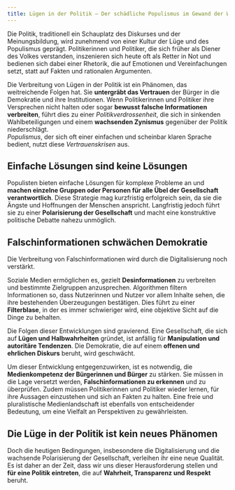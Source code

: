 ```yaml
---
title: Lügen in der Politik – Der schädliche Populismus im Gewand der Wahrheit
---
```

Die Politik, traditionell ein Schauplatz des Diskurses und der Meinungsbildung, wird zunehmend von einer Kultur der Lüge und des Populismus geprägt. Politikerinnen und Politiker, die sich früher als Diener des Volkes verstanden, inszenieren sich heute oft als Retter in Not und bedienen sich dabei einer Rhetorik, die auf Emotionen und Vereinfachungen setzt, statt auf Fakten und rationalen Argumenten.

Die Verbreitung von Lügen in der Politik ist ein Phänomen, das weitreichende Folgen hat. Sie **untergräbt das Vertrauen** der Bürger in die Demokratie und ihre Institutionen. Wenn Politikerinnen und Politiker ihre Versprechen nicht halten oder sogar **bewusst falsche Informationen verbreiten**, führt dies zu einer *Politikverdrossenheit*, die sich in sinkenden Wahlbeteiligungen und einem **wachsenden Zynismus** gegenüber der Politik niederschlägt.  
*Populismus*, der sich oft einer einfachen und scheinbar klaren Sprache bedient, nutzt diese *Vertrauenskrisen* aus. 

## Einfache Lösungen sind keine Lösungen

Populisten bieten einfache Lösungen für komplexe Probleme an und **machen einzelne Gruppen oder Personen für alle Übel der Gesellschaft verantwortlich**. Diese Strategie mag kurzfristig erfolgreich sein, da sie die Ängste und Hoffnungen der Menschen anspricht. Langfristig jedoch führt sie zu einer **Polarisierung der Gesellschaft** und macht eine konstruktive politische Debatte nahezu unmöglich.

## Falschinformationen schwächen Demokratie

Die Verbreitung von Falschinformationen wird durch die Digitalisierung noch verstärkt. 

Soziale Medien ermöglichen es, gezielt **Desinformationen** zu verbreiten und bestimmte Zielgruppen anzusprechen. Algorithmen filtern Informationen so, dass Nutzerinnen und Nutzer vor allem Inhalte sehen, die ihre bestehenden Überzeugungen bestätigen. Dies führt zu einer **Filterblase**, in der es immer schwieriger wird, eine objektive Sicht auf die Dinge zu behalten.

Die Folgen dieser Entwicklungen sind gravierend. Eine Gesellschaft, die sich auf **Lügen und Halbwahrheiten** gründet, ist anfällig für **Manipulation und autoritäre Tendenzen**. Die Demokratie, die auf einem **offenen und ehrlichen Diskurs** beruht, wird geschwächt.

Um dieser Entwicklung entgegenzuwirken, ist es notwendig, die **Medienkompetenz der Bürgerinnen und Bürger** zu stärken. Sie müssen in die Lage versetzt werden, **Falschinformationen zu erkennen** und zu überprüfen. Zudem müssen Politikerinnen und Politiker wieder lernen, für ihre Aussagen einzustehen und sich an Fakten zu halten. Eine freie und pluralistische Medienlandschaft ist ebenfalls von entscheidender Bedeutung, um eine Vielfalt an Perspektiven zu gewährleisten.

## Die Lüge in der Politik ist kein neues Phänomen 

Doch die heutigen Bedingungen, insbesondere die Digitalisierung und die wachsende Polarisierung der Gesellschaft, verleihen ihr eine neue Qualität. Es ist daher an der Zeit, dass wir uns dieser Herausforderung stellen und **für eine Politik eintreten**, die auf **Wahrheit, Transparenz und Respekt** beruht.